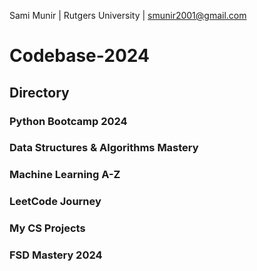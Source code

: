 Sami Munir | Rutgers University | smunir2001@gmail.com
# Codebase-2024
## Directory
### Python Bootcamp 2024
### Data Structures & Algorithms Mastery
### Machine Learning A-Z
### LeetCode Journey
### My CS Projects
### FSD Mastery 2024